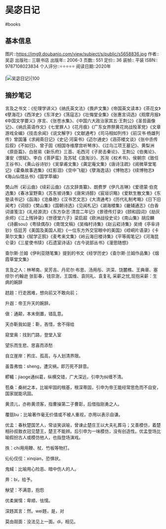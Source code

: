 # 吴宓日记
#books 
## 基本信息

图片::https://img9.doubanio.com/view/subject/s/public/s5658836.jpg
作者:: 吴宓
出版社:: 三联书店
出版年:: 2006-3
页数:: 551
定价:: 36
装帧:: 平装
ISBN:: 9787108023834
个人评分::⭐⭐⭐⭐⭐ 
阅读日期::2020年

 [![吴宓日记}|100](https://img9.doubanio.com/view/subject/s/public/s5658836.jpg )

## 摘抄笔记

言及之书文：《伦理学讲义》《纳氏英文法》《畏庐文集》《帝国英文读本》《茶花女》《孽海花》《西洋史》《东洋史》《荡寇志》《壮悔堂全集》《张惠言词选》《观摩月报》《中国文学要义》序言、《张苍水集》、《中国六大政治家其五·王荆公》《圣哲画像记》、《纳氏英语作文》《七里罪人》《花月痕》《广东女界祭黄花岗战殁革党》《文章游戏全编》《技击余闻》《说文解字》《文献通考》《司马相如列传》《前汉书·杨雄列传》曾国藩《求阙斋日记》《史记·河渠书》《迈尔通史》《涵芬楼文谈》《张中丞传后叙》《不如归》、曾子固《相国寺维摩宫听琴序》、《过乌江项王墓记》、黄梨洲《原臣篇》、白居易《新乐府》三首、毛西河《子房击秦论》、王荆公《伯夷论》、潘安《恨赋》、李白《菩萨蛮》及苏轼《浪淘沙》、苏洵《权术书》、侯朝宗《致任王谷书》、《黄山谷诗钞》《吴挚甫文集》《龚定庵文集》《唐诗注疏》《阅微草堂笔记》《霍桑故事选集》《红影泪》《空中飞艇》《孽海逸话》《博物志》《续博物志》《海山仙馆丛书》《国学萃编》

樊山所《彩云曲》《续彩云曲》《古文辞类纂》、朗费罗《伊凡吉琳》《爱德蒙·伯克选集》《春冰室野乘》《苏东坡诗集》《唐宋诗醇》《宸垣识略》《爱默生散文集》《东塾读书记》《函海》《沧桑艳》《汉书艺文志》《大清通考》《历代礼制考略》《日下旧闻考》《词综》《樊山集》《国朝诗选》《见闻札记》《湖海楼集》《畿辅通志》《白香词谱笺注》《礼经源流》《东方杂志·清宫二年记》《景德传灯录》《颐和园词》《劫灰余烬》《江上残钟录》《世德堂六子》梁启超《欧洲战役史论》《南山集》胡应麟《诗薮sou》《粤牍偶存》《南馆文稿》《吴梅村诗集》《赵云崧诗集》吴绮《亭阜诗钞》伍廷芳《美国及美国人观》《一位东方外交官眼中的美国》《崆峒片语录》《卡莱尔文集》《赋学正鹄》《麦考来文集》《岭云海日楼诗集》《平等阁笔记》《河海昆仑录》《三星使书牍》《石遗室诗话》《古今说部丛书》《漫思随想》

查尔斯·兰姆《伊利亚随笔集》提到的书文《经学历史》《查尔斯·兰姆作品集》《烟霞草堂文集》

言及之人：林琴南、吴芳吉、丹尼尔·布恩、汤用彤、洪深、饶麓樵、王典章、塞缪尔·约翰逊
张彭春，钱崇澍，王国维、袁同礼、袁复礼
采薪之忧,现抱采薪：生病的婉辞

趑趄：行走困难，想向前又不敢向前；

升遐：帝王升天的婉辞。

傎：通颠，本末倒置，错乱意。

天亦靳我如是：靳，吝惜，舍不得给

窥堂奥：找到门路，登堂入室

望乐而生悲、思喜而添愁

自立崖岸：矜庄、孤高，与人划清界限。

虽眚弗恤：sheng，遭灾祸，即万死不辞意。

轇轕：jiaoge通纠葛，纵横交错，广大深远，引申为纠缠不清。

苞桑：桑树之本，比喻牢固的根基，根深蒂固，引申为帝王能经常思危而不自安，国家就能巩固。

黄须儿，亦称黄须客，指曹操第二子曹彰，后借指刚勇之人。

覆瓿bu：比喻著作毫无价值或不被人重视，亦用以表示自谦。

优孟：春秋楚国艺人，常谈笑讽喻，曾谏止楚庄王以大夫礼葬马；又善模仿，着楚相孙叔敖衣冠见楚王，楚王不能辨。后引申为一味模仿，没有创造性。优孟登场比喻假扮古人或模仿他人，也指登场演戏。

抶：chi用用鞭、杖、竹板等物打。

伈伈伣伣：xinqian，恐惧状。

鬼蜮：比喻用心险恶、暗中伤人的人。

畀：bi，给予。

觖望：不满意，抱怨

优柔巽懦：卑顺、怯懦。

深韪其言：然。wei韪，是，对

莫由觌面：没法见上一面。di，相见。